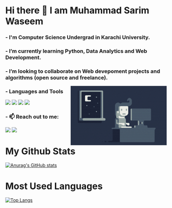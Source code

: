 # Hi there 👋 I am Muhammad Sarim Waseem

### - I'm Computer Science Undergrad in Karachi University.
### - I’m currently learning Python, Data Analytics and Web Development.
### -  I’m looking to collaborate on Web devepoment projects and algorithms (open source and freelance).

<img alt="Night Coding" src="https://raw.githubusercontent.com/AVS1508/AVS1508/master/assets/Night-Coding.gif" align="right"/>

### - Languages and Tools
<span><img style="display:inline" src="https://img.icons8.com/color/50/000000/html-5.png"/></span>
<img style="display:inline" src="https://img.icons8.com/color/50/000000/css3.png"/>
<img style="display:inline" src="https://img.icons8.com/color/50/000000/python.png"/>
<img style="display:inline" src="https://img.icons8.com/color/50/000000/visual-studio-code-2019.png"/>

### - 📫 Reach out to me:
<a href="https://www.facebook.com/sarim.waseem.370/" target="_blank"><img src="https://img.icons8.com/color/48/000000/facebook-new.png"/></a>
<a href="https://www.instagram.com/_sarimwaseem/" target="_blank"><img src="https://img.icons8.com/color/48/000000/instagram-new--v1.png"/></a>

# My Github Stats
[![Anurag's GitHub stats](https://github-readme-stats.vercel.app/api?username=MuhammadSarimWaseem&show_icons=true&hide_title=true&text_color=fff&bg_color=000)](https://github.com/anuraghazra/github-readme-stats)

# Most Used Languages
[![Top Langs](https://github-readme-stats.vercel.app/api/top-langs/?username=MuhammadSarimWaseem&hide_title=true&langs_count=8&text_color=fff&bg_color=000&layout=compact)](https://github.com/AmasWaseem/github-readme-stats)
